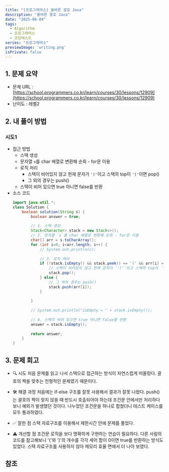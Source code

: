 ```yaml
---
title: "[프로그래머스] 올바른 괄호 Java"
description: "올바른 괄호 Java"
date: "2025-06-04"
tags:
  - Algorithm
  - 프로그래머스
  - 코딩테스트
series: "프로그래머스"
previewImage: 'writing.png'
isPrivate: false
---
```


## 1. 문제 요약
+ 문제 URL : [https://school.programmers.co.kr/learn/courses/30/lessons/12909](https://school.programmers.co.kr/learn/courses/30/lessons/12909)
+ 난이도 : 레벨2

## 2. 내 풀이 방법

### 시도1
+ 접근 방법
    + 스택 생성
    + 문자열 `s`를 char 배열로 변환해 순회 - for문 이용
    + 로직 처리 
        + 스택이 비어있지 않고 현재 문자가 `')'`이고 스택의 top이 `'('`이면 pop()
        + 그 외의 경우는 push()
    + 스택이 비어 있으면 true 아니면 false를 반환
+ 소스 코드
    ```java
    import java.util.*;
    class Solution {
        boolean solution(String s) {
            boolean answer = true;
            
            // 1. 스택 생성
            Stack<Character> stack = new Stack<>();
            // 2. 문자열 `s`를 char 배열로 변환해 순회 - for문 이용
            char[] arr = s.toCharArray();
            for (int i=0; i<arr.length; i++) {
                // System.out.println(c);
                
                // 3. 로직 처리
                if (!stack.isEmpty() && stack.peek() == '(' && arr[i] == ')') {
                    // 스택이 비어있지 않고 현재 문자가 `')'`이고 스택의 top이 `'('`이면 pop()
                    stack.pop();
                } else {
                    // 그 외의 경우는 push()
                    stack.push(arr[i]);
                }
                
            }
            
            // System.out.println("isEmpty = " + stack.isEmpty());
            
            // 4. 스택이 비어 있으면 true 아니면 false를 반환
            answer = stack.isEmpty();
            
            return answer;
        }
    }
    ```
## 3. 문제 회고
+ 🔍 시도
처음 문제를 읽고 나서 스택으로 접근하는 방식이 자연스럽게 떠올랐다. 괄호의 짝을 맞추는 전형적인 문제였기 때문이다.

+ 🛠 해결 과정
처음에는 if-else 구조를 잘못 사용해서 결과가 잘못 나왔다. push()는 괄호의 짝이 맞지 않을 때 반드시 호출되어야 하는데 조건문 안에서만 처리하다 보니 예외가 발생했던 것이다. 나누었던 조건문을 하나로 합쳤더니 테스트 케이스를 모두 통과하였다.

+ ✅ 잘한 점
스택 자료구조를 이용해서 제한시간 안에 문제를 풀었다.

+ ⚠ 개선할 점
조건문 로직을 보다 명확하게 구현하는 연습이 필요하다. 다른 사람의 코드를 참고해보니 '('와 ')'의 개수를 각각 세어 합이 0이면 true를 반환하는 방식도 있었다. 스택 자료구조를 사용하지 않아 메모리 효율 면에서 더 나아 보였다.

## 참조
